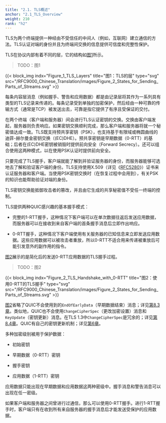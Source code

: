 ```yaml
---
title: "2.1. TLS概述"
anchor: "2.1_TLS_Overview"
weight: 210
rank: "h2"
---
```


TLS为两个终端提供一种经由不受信任的中间人（例如，互联网）建立通信的方法。TLS认证对端的身份并且为终端间交换的信息提供可信度和完整性保护。

TLS在协议内部有着不同的层，它的结构如[图1](#Figure_1_TLS_Layers)所示。

> TODO：图1

{{< block_img
indx="Figure_1_TLS_Layers"
title="图1：TLS的层"
type="svg"
src="/RFC9000_Chinese_Translation/images/Figure_2_States_for_Sending_Parts_of_Streams.svg" >}}

每条内容层消息（例如握手、警告和应用数据）都是由记录层将其作为一系列具有类型的TLS记录来传递的。每条记录受到单独的加密保护，然后经由一种可靠的传输方式（通常是TCP）被发送出去，可靠是指它提供了有序且受保证的交付。

在两个终端（客户端和服务器）间会进行TLS认证密钥的交换。交换由客户端发起，服务器则负责响应。如果密钥交换顺利完成，那么客户端和服务器将就一个秘密值达成一致。TLS既支持预共享密钥（PSK），也支持基于有限域或椭圆曲线的迪菲-赫尔曼金密钥交换（(EC)DHE）。预共享密钥是早期数据（0-RTT）的基础；后者在(EC)DHE密钥被销毁时提供前向安全（Forward Secrecy）。还可以组合使用这两种模式，以在使用PSK认证时提供前向安全。

只要完成了TLS握手，客户端就能了解到并验证服务器的身份，而服务器能够可选地去了解和验证客户端的身份。TLS支持使用X.509（详见《[RFC5280](https://www.rfc-editor.org/info/rfc5280)》）证书来认证服务器和客户端。当使用PSK密钥交换时（在恢复过程中会用到），有关PSK的知识也能帮助验证对端的身份。

TLS密钥交换能抵御攻击者的篡改，并且由它生成的共享秘密值不受任一终端的控制。

TLS提供两种QUIC感兴趣的基本握手模式：

* 完整的1-RTT握手，这种情况下客户端可以在单次数据往返后发送应用数据，而服务器可以在接收到来自客户端的首条握手消息后立即作出响应。

* 0-RTT握手，这种情况下客户端使用有关服务器的已知信息来立即发送应用数据。这些应用数据可以被攻击者重放，所以0-RTT不适合用来传递被重放后可能引发意外的副作用的指令。

[图2](#Figure_2_TLS_Handshake_with_0-RTT)展示的是简化后的发送0-RTT应用数据的TLS握手过程。

> TODO：图2

{{< block_img
indx="Figure_2_TLS_Handshake_with_0-RTT"
title="图2：使用0-RTT的TLS握手"
type="svg"
src="/RFC9000_Chinese_Translation/images/Figure_2_States_for_Sending_Parts_of_Streams.svg" >}}

[图2](#Figure_2_TLS_Handshake_with_0-RTT)省略了QUIC不会使用到的`EndOfEarlyData`（早期数据结束）消息；详见[第8.3章](#8.3_Removing_the_EndOfEarlyData_Message)。类似地，QUIC也不会使用`ChangeCipherSpec`（更改加密设置）消息和`KeyUpdate`（密钥更新）消息。在TLS 1.3中`ChangeCipherSpec`是冗余的；详见[第8.4章](#8.4_Prohibit_TLS_Middlebox_Compatibility_Mode)。QUIC有自己的密钥更新机制；详见[第6章](#6_Key_Update)。

多种加密级别被用于保护数据：

* 初始密钥

* 早期数据（0-RTT）密钥

* 握手密钥

* 应用数据（1-RTT）密钥

应用数据只能出现在早期数据和应用数据这两种密级中。握手消息和警告消息可以出现在任一密级。

如果客户端和服务器之间曾进行过通信，那么可以使用0-RTT握手。进行1-RTT握手时，客户端只有在收到所有来自服务器的握手消息后才能发送受保护的应用数据。

